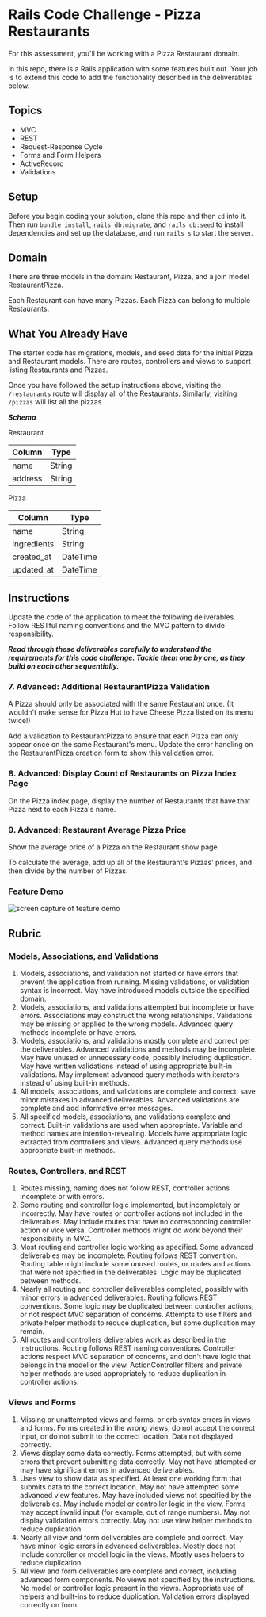 # Rails Code Challenge - Pizza Restaurants

For this assessment, you'll be working with a Pizza Restaurant domain.

In this repo, there is a Rails application with some features built out. Your job is to extend this code to add the functionality described in the deliverables below.

## Topics

- MVC
- REST
- Request-Response Cycle
- Forms and Form Helpers
- ActiveRecord
- Validations

## Setup

Before you begin coding your solution, clone this repo and then `cd` into it. Then run `bundle install`, `rails db:migrate`, and `rails db:seed` to install dependencies and set up the database, and run `rails s` to start the server.

## Domain

There are three models in the domain: Restaurant, Pizza, and a join model RestaurantPizza.

Each Restaurant can have many Pizzas. Each Pizza can belong to multiple Restaurants.

## What You Already Have

The starter code has migrations, models, and seed data for the initial Pizza and Restaurant models. There are routes, controllers and views to support listing Restaurants and Pizzas.

Once you have followed the setup instructions above, visiting the `/restaurants` route will display all of the Restaurants. Similarly, visiting `/pizzas` will list all the pizzas.

***Schema***

Restaurant

| Column | Type |
| ------------- | ------------- |
| name | String |
| address | String |

Pizza

| Column | Type |
| ------------- | ------------- |
| name  | String  |
| ingredients | String  |
| created_at  | DateTime  |
| updated_at  | DateTime  |

## Instructions

Update the code of the application to meet the following deliverables. Follow RESTful naming conventions and the MVC pattern to divide responsibility.

***Read through these deliverables carefully to understand the requirements for this code challenge. Tackle them one by one, as they build on each other sequentially.***

<!-- ### 1. Create the RestaurantPizza Association

Each Restaurant can have many Pizzas and each Pizza can belong to multiple Restaurants. Each Restaurant can set the price of a Pizza to an integer. Update the schema and models to create the RestaurantPizza relationship so that: -->

<!-- - A Pizza can be sold at many Restaurants
- A Restaurant can sell many Pizzas
- RestaurantPizza stores an integer price for each pizza (Remember, each Restaurant can choose how to price its own Pizzas) -->

<!-- ### 2. Pizza Show Page -->

<!-- There should be a show page for each Pizza. It should display the name and ingredients. -->

<!-- ### 3. Restaurant Show Page

There should be a show page for each Restaurant. It should include:

- the Restaurant's name and address
- a list of the Pizzas it sells

Each pizza in the list should link to that Pizza's show page. -->
<!-- 
### 4. Restaurants Index Page Links

On the Restaurant index page, each Restaurant's name should link to the restaurant's show page. -->

<!-- ### 5. RestaurantPizza Form

Add controller actions and views necessary to show a form to associate a Pizza with a Restaurant. The user can:

- Choose an existing Pizza from a select dropdown
- Choose an existing Restaurant from a select dropdown
- Enter a numeric price
- Click a button to save the RestaurantPizza association

After submitting, the user should be redirected to the selected Restaurant's show page. -->

<!-- ### 6. RestaurantPizza Validation

Add validations to the RestaurantPizza model so that each RestaurantPizza must have:

- A price between 1 and 30
- Add handling for this error to the RestaurantPizza create action
- The validation error should be shown on the RestaurantPizza creation form when a user attempts to save a RestaurantPizza with an invalid price -->

### 7. Advanced: Additional RestaurantPizza Validation

A Pizza should only be associated with the same Restaurant once. (It wouldn't make sense for Pizza Hut to have Cheese Pizza listed on its menu twice!)

Add a validation to RestaurantPizza to ensure that each Pizza can only appear once on the same Restaurant's menu.
Update the error handling on the RestaurantPizza creation form to show this validation error.

### 8. Advanced: Display Count of Restaurants on Pizza Index Page

On the Pizza index page, display the number of Restaurants that have that Pizza next to each Pizza's name.

### 9. Advanced: Restaurant Average Pizza Price

Show the average price of a Pizza on the Restaurant show page. 

To calculate the average, add up all of the Restaurant's Pizzas' prices, and then divide by the number of Pizzas.

### Feature Demo

![screen capture of feature demo](pizza-features-demo.gif)

## Rubric

### Models, Associations, and Validations

1. Models, associations, and validation not started or have errors that prevent the application from running. Missing validations, or validation syntax is incorrect. May have introduced models outside the specified domain.
2. Models, associations, and validations attempted but incomplete or have errors. Associations may construct the wrong relationships. Validations may be missing or applied to the wrong models. Advanced query methods incomplete or have errors.
3. Models, associations, and validations mostly complete and correct per the deliverables. Advanced validations and methods may be incomplete. May have unused or unnecessary code, possibly including duplication. May have written validations instead of using appropriate built-in validations. May implement advanced query methods with iterators instead of using built-in methods.
4. All models, associations, and validations are complete and correct, save minor mistakes in advanced deliverables. Advanced validations are complete and add informative error messages.
5. All specified models, associations, and validations complete and correct. Built-in validations are used when appropriate. Variable and method names are intention-revealing. Models have appropriate logic extracted from controllers and views. Advanced query methods use appropriate built-in methods.

### Routes, Controllers, and REST

1. Routes missing, naming does not follow REST, controller actions incomplete or with errors.
2. Some routing and controller logic implemented, but incompletely or incorrectly. May have routes or controller actions not included in the deliverables. May include routes that have no corresponding controller action or vice versa. Controller methods might do work beyond their responsibility in MVC.
3. Most routing and controller logic working as specified. Some advanced deliverables may be incomplete. Routing follows REST convention. Routing table might include some unused routes, or routes and actions that were not specified in the deliverables. Logic may be duplicated between methods.
4. Nearly all routing and controller deliverables completed, possibly with minor errors in advanced deliverables. Routing follows REST conventions. Some logic may be duplicated between controller actions, or not respect MVC separation of concerns. Attempts to use filters and private helper methods to reduce duplication, but some duplication may remain.
5. All routes and controllers deliverables work as described in the instructions. Routing follows REST naming conventions. Controller actions respect MVC separation of concerns, and don't have logic that belongs in the model or the view. ActionController filters and private helper methods are used appropriately to reduce duplication in controller actions.

### Views and Forms

1. Missing or unattempted views and forms, or erb syntax errors in views and forms. Forms created in the wrong views, do not accept the correct input, or do not submit to the correct location. Data not displayed correctly.
2. Views display some data correctly. Forms attempted, but with some errors that prevent submitting data correctly. May not have attempted or may have significant errors in advanced deliverables.
3. Uses view to show data as specified. At least one working form that submits data to the correct location. May not have attempted some advanced view features. May have included views not specified by the deliverables. May include model or controller logic in the view. Forms may accept invalid input (for example, out of range numbers). May not display validation errors correctly. May not use view helper methods to reduce duplication.
4. Nearly all view and form deliverables are complete and correct. May have minor logic errors in advanced deliverables. Mostly does not include controller or model logic in the views. Mostly uses helpers to reduce duplication.
5. All view and form deliverables are complete and correct, including advanced form components. No views not specified by the instructions. No model or controller logic present in the views. Appropriate use of helpers and built-ins to reduce duplication. Validation errors displayed correctly on form.
